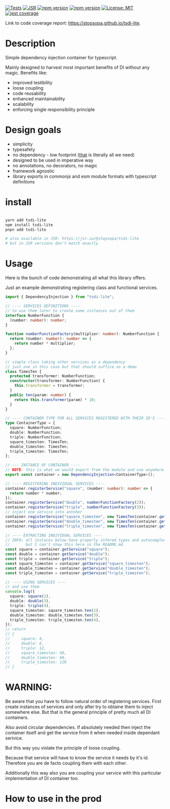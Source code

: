 [![Tests](https://github.com/stopsopa/tsdi-lite/actions/workflows/test.yml/badge.svg)](https://github.com/stopsopa/tsdi-lite/actions/workflows/test.yml)
[![JSR](https://jsr.io/badges/@stopsopa/tsdi-lite)](https://jsr.io/@stopsopa/tsdi-lite)
[![npm version](https://badge.fury.io/js/tsdi-lite.svg)](https://www.npmjs.com/package/tsdi-lite)
[![npm version](https://shields.io/npm/v/tsdi-lite)](https://www.npmjs.com/package/tsdi-lite)
[![License: MIT](https://img.shields.io/badge/License-MIT-yellow.svg)](https://opensource.org/licenses/MIT)
[![jest coverage](https://stopsopa.github.io/tsdi-lite/coverage/coverage-badge.svg)](https://stopsopa.github.io/tsdi-lite/)

Link to code coverage report: https://stopsopa.github.io/tsdi-lite.

# Description

Simple dependency injection container for typescript.

Mainly designed to harvest most important benefits of DI without any magic.
Benefits like:

- improved testibility
- loose coupling
- code reusability
- enhanced maintainability
- scalability
- enforcing single responsibility principle

# Design goals

- simplicity
- typesafety
- no dependency - low footprint ([that](src/index.ts) is literally all we need)
- designed to be used in imperative way
- no annotations, no decorators, no magic
- framework agnostic
- library exports in commonjs and esm module formats with typescript definitions

# install

```sh

yarn add tsdi-lite
npm install tsdi-lite
pnpn add tsdi-lite

# also available in JSR: https://jsr.io/@stopsopa/tsdi-lite
# but in JSR versions don't match exactly

```

# Usage

Here is the bunch of code demonstrating all what this library offers.

Just an example demonstrating registering class and functional services.

```ts
import { DependencyInjection } from "tsdi-lite";

// ---- SERVICES DEFINITIONS ----
// to use them later to create some instances out of them
interface NumberFunction {
  (number: number): number;
}

function numberFunctionFactory(multiplier: number): NumberFunction {
  return (number: number): number => {
    return number * multiplier;
  };
}

// simple class taking other services as a dependency
// just one in this case but that should suffice as a demo
class TimesTen {
  protected transformer: NumberFunction;
  constructor(transformer: NumberFunction) {
    this.transformer = transformer;
  }
  public ten(param: number) {
    return this.transformer(param) * 10;
  }
}

// ---- CONTAINER TYPE FOR ALL SERVICES REGISTERED WITH THEIR ID'S ----
type ContainerType = {
  square: NumberFunction;
  double: NumberFunction;
  triple: NumberFunction;
  square_timesten: TimesTen;
  double_timesten: TimesTen;
  triple_timesten: TimesTen;
};

// --- INSTANCE OF CONTAINER ----
// NOTE: this is what we would export from the module and use anywhere in the project
export const container = new DependencyInjection<ContainerType>();

// ---- REGISTERING INDIVIDUAL SERVICES ----
container.registerService("square", (number: number): number => {
  return number * number;
});
container.registerService("double", numberFunctionFactory(2));
container.registerService("triple", numberFunctionFactory(3));
// inject one service into antoher
container.registerService("square_timesten", new TimesTen(container.getService("square")));
container.registerService("double_timesten", new TimesTen(container.getService("double")));
container.registerService("triple_timesten", new TimesTen(container.getService("triple")));

// ---- EXTRACTING INDIVIDUAL SERVICES ----
// INFO; all instaces below have properly infered types and autocompletion
//       but I can't show this here in the README.md
const square = container.getService("square");
const double = container.getService("double");
const triple = container.getService("triple");
const square_timesten = container.getService("square_timesten");
const double_timesten = container.getService("double_timesten");
const triple_timesten = container.getService("triple_timesten");

// ---- USING SERVICES ----
// and use them
console.log({
  square: square(2),
  double: double(3),
  triple: triple(4),
  square_timesten: square_timesten.ten(2),
  double_timesten: double_timesten.ten(3),
  triple_timesten: triple_timesten.ten(4),
});
// return
// {
//     square: 4,
//     double: 6,
//     triple: 12,
//     square_timesten: 40,
//     double_timesten: 60,
//     triple_timesten: 120
// }
```

# WARNING:

Be aware that you have to follow natural order of registering services.
First create instances of services and only after try to obtaine them to inject somewhere else. But that is the general principle of pretty much all DI containers.

Also avoid circular dependencies.
If absolutely needed then inject the container itself and get the service from it when needed inside dependant serivice.

But this way you violate the principle of loose coupling.

Because that service will have to know the service it needs by it's id.
Therefore you are de facto coupling them with each other.

Additionally this way also you are coupling your service with this particular implementation of DI container too.

# How to use in the prod
